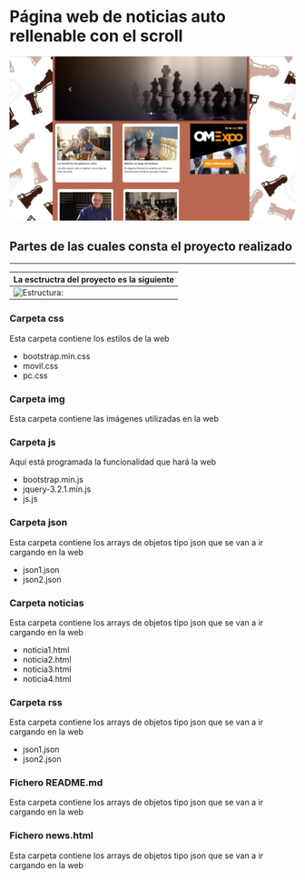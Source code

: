 # Página web de noticias auto rellenable con el scroll
![Aspecto:](https://raw.githubusercontent.com/sergjime/noticias/master/img/web.png) 
## Partes de las cuales consta el proyecto realizado
------------------------------------------------------------------------------
| **La esctructra del proyecto es la siguiente** |
| ---------- |
| ![Estructura:](https://rawgit.com/sergjime/noticias/master/img/estructura.PNG)   |
### Carpeta css
Esta carpeta contiene los estilos de la web
- bootstrap.min.css
- movil.css
- pc.css
### Carpeta img
Esta carpeta contiene las imágenes utilizadas en la web
### Carpeta js
Aquí está programada la funcionalidad que hará la web
- bootstrap.min.js
- jquery-3.2.1.min.js
- js.js
### Carpeta json
Esta carpeta contiene los arrays de objetos tipo json que se van a ir cargando en la web
- json1.json
- json2.json
### Carpeta noticias
Esta carpeta contiene los arrays de objetos tipo json que se van a ir cargando en la web
- noticia1.html
- noticia2.html
- noticia3.html
- noticia4.html
### Carpeta rss
Esta carpeta contiene los arrays de objetos tipo json que se van a ir cargando en la web
- json1.json
- json2.json
### Fichero README.md
Esta carpeta contiene los arrays de objetos tipo json que se van a ir cargando en la web
### Fichero news.html
Esta carpeta contiene los arrays de objetos tipo json que se van a ir cargando en la web
